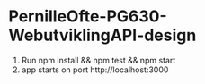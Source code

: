 # PernilleOfte-PG630-WebutviklingAPI-design

1. Run npm install && npm test && npm start
2. app starts on port http://localhost:3000